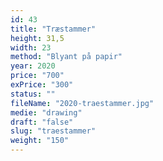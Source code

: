 ```yaml
---
id: 43
title: "Træstammer"
height: 31,5
width: 23
method: "Blyant på papir"
year: 2020
price: "700"
exPrice: "300"
status: ""
fileName: "2020-traestammer.jpg"
medie: "drawing"
draft: "false"
slug: "traestammer"
weight: "150"
---
```

